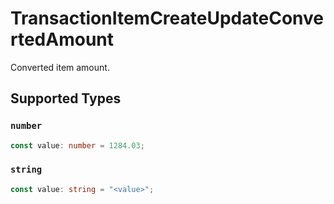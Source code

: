 # TransactionItemCreateUpdateConvertedAmount

Converted item amount.


## Supported Types

### `number`

```typescript
const value: number = 1284.03;
```

### `string`

```typescript
const value: string = "<value>";
```

